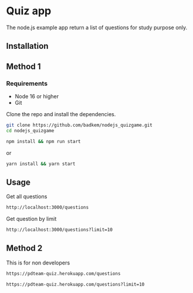 # Quiz app

The node.js example app return a list of questions for study purpose only.

## Installation

## Method 1

### Requirements

* Node 16 or higher
* Git

Clone the repo and install the dependencies.

```bash
git clone https://github.com/badkem/nodejs_quizgame.git
cd nodejs_quizgame
```

```bash
npm install && npm run start
```
or

```bash
yarn install && yarn start
```

## Usage

Get all questions

```bash
http://localhost:3000/questions
```

Get question by limit

```bash
http://localhost:3000/questions?limit=10
```

## Method 2

This is for non developers

```bash
https://pdteam-quiz.herokuapp.com/questions
```

```bash
https://pdteam-quiz.herokuapp.com/questions?limit=10
```
